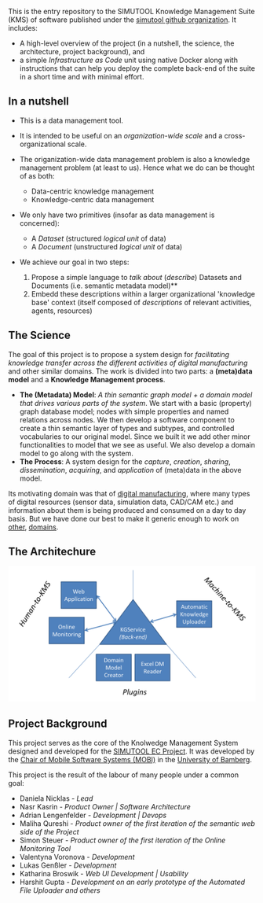 This is the entry repository to the SIMUTOOL Knowledge Management Suite (KMS) of software published under the [simutool github organization](https://github.com/simutool). It includes:
- A high-level overview of the project (in a nutshell, the science, the architecture, project background), and
- a simple *Infrastructure as Code* unit using native Docker along with instructions that can help you deploy the complete back-end of the suite in a short time and with minimal effort.

## In a nutshell

- This is a data management tool. 
- It is intended to be useful on an *organization-wide scale* and a cross-organizational scale.
- The origanization-wide data management problem is also a knowledge management problem (at least to us). Hence what we do can be thought of as both:
    -  Data-centric knowledge management
    -  Knowledge-centric data management
- We only have two primitives (insofar as data management is concerned):
    - A *Dataset* (structured *logical unit* of data)
    - A *Document* (unstructured *logical unit* of data)

- We achieve our goal in two steps:
    1.  Propose a simple language to *talk about* (*describe*) Datasets and Documents (i.e. semantic metadata model)**
    2.  Embedd these descriptions within a larger organizational 'knowledge base' context (itself composed of *descriptions* of relevant activities, agents, resources)

## The Science

The goal of this project is to propose a system design for *facilitating knowledge transfer across the different activities of digital manufacturing* and other similar domains. The work is divided into two parts: a  **(meta)data model** and a **Knowledge Management process**.

*  **The (Metadata) Model**: *A thin semantic graph model + a domain model that drives various parts of the system*. We start with a basic (property) graph database model; nodes with simple properties and named relations across nodes. We then develop a software component to create a thin semantic layer of types and subtypes, and controlled vocabularies to our original model. Since we built it we add other minor functionalities to model that we see as useful. We also develop a domain model to go along with the system.
*  **The Process**: A system design for the *capture*, *creation*, *sharing*, *dissemination*, *acquiring*, and *application* of (meta)data in the above model.

Its motivating domain was that of [digital manufacturing](https://cordis.europa.eu/project/rcn/198371), where many types of digital resources (sensor data, simulation data, CAD/CAM etc.) and information about them is being produced and consumed on a day to day basis. But we have done our best to make it generic enough to work on [other](https://www.uni-bamberg.de/en/mobi/research/futureiot/), [domains](https://www.uni-bamberg.de/mobi/forschung/living-lab-bamberg/informationen-zur-datenerhebung/).

## The Architechure

![Conmponents](components.png)

## Project Background

This project serves as the core of the Knolwedge Management System designed and developed for the [SIMUTOOL EC Project](https://cordis.europa.eu/project/rcn/198371). It was developed by the [Chair of Mobile Software Systems (MOBI)](https://www.uni-bamberg.de/en/mobi/) in the [University of Bamberg](https://www.uni-bamberg.de). 

This project is the result of the labour of many people under a common goal:

* Daniela Nicklas - *Lead*
* Nasr Kasrin - *Product Owner | Software Architecture*
* Adrian Lengenfelder - *Development | Devops*
* Maliha Qureshi - *Product owner of the first iteration of the semantic web side of the Project*
* Simon Steuer - *Product owner of the first iteration of the Online Monitoring Tool*
* Valentyna Voronova - *Development*
* Lukas Genßler - *Development*
* Katharina Broswik - *Web UI Development | Usability*
* Harshit Gupta - *Development on an early prototype of the Automated File Uploader and others*
